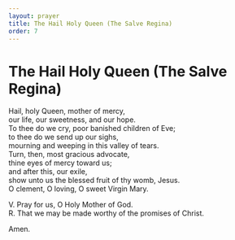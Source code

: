 ```yaml
---
layout: prayer
title: The Hail Holy Queen (The Salve Regina)
order: 7
---
```

# The Hail Holy Queen (The Salve Regina)

Hail, holy Queen, mother of mercy,  
our life, our sweetness, and our hope.  
To thee do we cry, poor banished children of Eve;  
to thee do we send up our sighs,  
mourning and weeping in this valley of tears.  
Turn, then, most gracious advocate,  
thine eyes of mercy toward us;  
and after this, our exile,  
show unto us the blessed fruit of thy womb, Jesus.  
O clement, O loving, O sweet Virgin Mary.  

V. Pray for us, O Holy Mother of God.  
R. That we may be made worthy of the promises of Christ.  

Amen.

